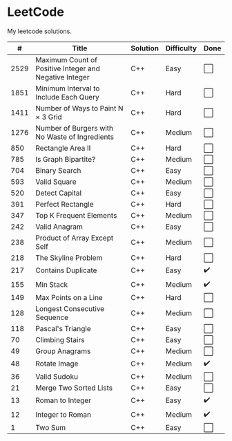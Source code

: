 # LeetCode
My leetcode solutions.

| # | Title | Solution | Difficulty | Done |
|---| ----- | -------- | ---------- | ---- |
|2529| Maximum Count of Positive Integer and Negative Integer | C++ | Easy | ⬜ |
|1851| Minimum Interval to Include Each Query | C++ | Hard | ⬜ |
|1411| Number of Ways to Paint N × 3 Grid | C++ | Hard | ⬜ |
|1276| Number of Burgers with No Waste of Ingredients | C++ | Medium | ⬜ |
|850| Rectangle Area II | C++ | Hard | ⬜ |
|785| Is Graph Bipartite? | C++ | Medium | ⬜ |
|704| Binary Search | C++ | Easy | ⬜ |
|593| Valid Square | C++ | Medium | ⬜ |
|520| Detect Capital | C++ | Easy | ⬜ |
|391| Perfect Rectangle | C++ | Hard | ⬜ |
|347| Top K Frequent Elements | C++ | Medium | ⬜ |
|242| Valid Anagram | C++ | Easy | ⬜ |
|238| Product of Array Except Self | C++ | Medium | ⬜ |
|218| The Skyline Problem | C++ | Hard | ⬜ |
|217| Contains Duplicate | C++ | Easy | ✔️ |
|155| Min Stack | C++ | Medium | ✔️ |
|149| Max Points on a Line | C++ | Hard | ⬜ |
|128| Longest Consecutive Sequence | C++ | Medium | ⬜ |
|118| Pascal's Triangle | C++ | Easy | ⬜ |
|70| Climbing Stairs | C++ | Easy | ⬜ |
|49| Group Anagrams | C++ | Medium | ⬜ |
|48| Rotate Image | C++ | Medium | ✔️ |
|36| Valid Sudoku | C++ | Medium | ⬜ |
|21| Merge Two Sorted Lists | C++ | Easy | ⬜ |
|13| Roman to Integer | C++ | Easy | ✔️ |
|12| Integer to Roman | C++ | Medium | ✔️ |
|1| Two Sum | C++ | Easy | ⬜ |